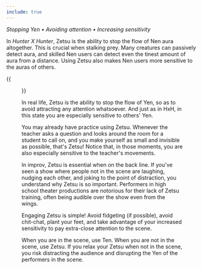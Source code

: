 ```yaml
---
include: true
---
```


<i class="text-comment">Stopping Yen • Avoiding attention • Increasing sensitivity</i>

In *Hunter X Hunter*, Zetsu is the ability to stop the flow of Nen aura altogether. This is crucial when stalking prey. Many creatures can passively detect aura, and skilled Nen users can detect even the tinest amount of aura from a distance. Using Zetsu also makes Nen users more sensitive to the auras of others.

{{<figure src="/images/nen-of-improv/killua-using-zetsu.webp"
          caption="Killua using Zetsu"
          class="pull-right">}}

In real life, Zetsu is the ability to stop the flow of Yen, so as to avoid attracting any attention whatsoever. And just as in HxH, in this state you are especially sensitive to others' Yen.

You may already have practice using Zetsu. Whenever the teacher asks a question and looks around the room for a student to call on, and you make yourself as small and invisible as possible, that's Zetsu! Notice that, in those moments, you are also especially sensitive to the teacher's movements.

In improv, Zetsu is essential when on the back line. If you've seen a show where people not in the scene are laughing, nudging each other, and joking to the point of distraction, you understand why Zetsu is so important. Performers in high school theater productions are notorious for their lack of Zetsu training, often being audible over the show even from the wings.

Engaging Zetsu is simple! Avoid fidgeting (if possible), avoid chit-chat, plant your feet, and take advantage of your increased sensitivity to pay extra-close attention to the scene.

When you are in the scene, use Ten. When you are not in the scene, use Zetsu. If you relax your Zetsu when not in the scene, you risk distracting the audience and disrupting the Yen of the performers in the scene.
